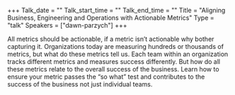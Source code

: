 +++
Talk_date = ""
Talk_start_time = ""
Talk_end_time = ""
Title = "Aligning Business, Engineering and Operations with Actionable Metrics"
Type = "talk"
Speakers = ["dawn-parzych"]
+++

All metrics should be actionable, if a metric isn’t actionable why bother capturing it. Organizations today are measuring hundreds or thousands of metrics, but what do these metrics tell us. Each team within an organization tracks different metrics and measures success differently. But how do all these metrics relate to the overall success of the business. Learn how to ensure your metric passes the “so what” test and contributes to the success of the business not just individual teams.
